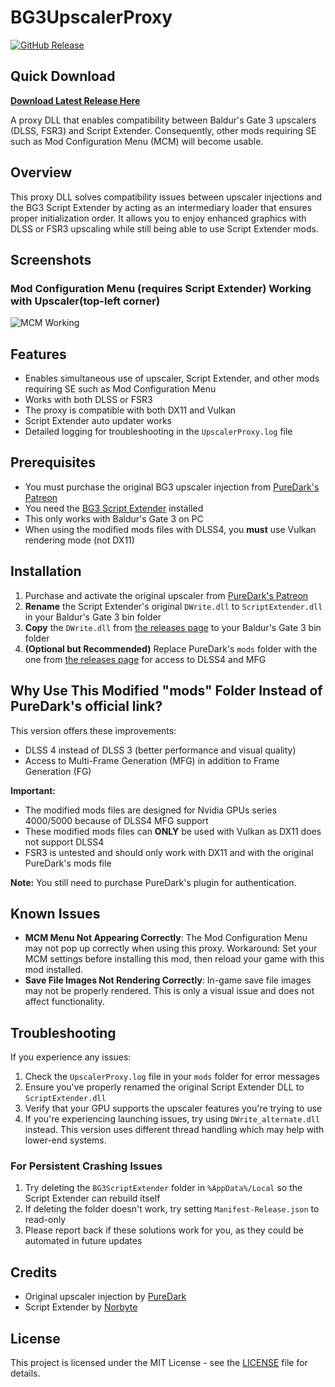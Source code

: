 # BG3UpscalerProxy

[![GitHub Release](https://img.shields.io/github/v/release/thierbig/bg3upscalerproxy)](https://github.com/thierbig/bg3upscalerproxy/releases)

## Quick Download

**[Download Latest Release Here](https://github.com/thierbig/bg3upscalerproxy/releases/latest)**

A proxy DLL that enables compatibility between Baldur's Gate 3 upscalers (DLSS, FSR3) and Script Extender. Consequently, other mods requiring SE such as Mod Configuration Menu (MCM) will become usable.

## Overview

This proxy DLL solves compatibility issues between upscaler injections and the BG3 Script Extender by acting as an intermediary loader that ensures proper initialization order. It allows you to enjoy enhanced graphics with DLSS or FSR3 upscaling while still being able to use Script Extender mods.

## Screenshots

### Mod Configuration Menu (requires Script Extender) Working with Upscaler(top-left corner)
![MCM Working](https://i.imgur.com/yFvsLKO.png)

## Features

- Enables simultaneous use of upscaler, Script Extender, and other mods requiring SE such as Mod Configuration Menu
- Works with both DLSS or FSR3
- The proxy is compatible with both DX11 and Vulkan
- Script Extender auto updater works
- Detailed logging for troubleshooting in the `UpscalerProxy.log` file

## Prerequisites

- You must purchase the original BG3 upscaler injection from [PureDark's Patreon](https://www.patreon.com/posts/bg3-upscaler-fg-89557958)
- You need the [BG3 Script Extender](https://github.com/Norbyte/bg3se) installed
- This only works with Baldur's Gate 3 on PC
- When using the modified mods files with DLSS4, you **must** use Vulkan rendering mode (not DX11)

## Installation

1. Purchase and activate the original upscaler from [PureDark's Patreon](https://www.patreon.com/posts/bg3-upscaler-fg-89557958)
2. **Rename** the Script Extender's original `DWrite.dll` to `ScriptExtender.dll` in your Baldur's Gate 3 bin folder
3. **Copy** the `DWrite.dll` from [the releases page](https://github.com/thierbig/bg3upscalerproxy/releases) to your Baldur's Gate 3 bin folder
4. **(Optional but Recommended)** Replace PureDark's `mods` folder with the one from [the releases page](https://github.com/thierbig/bg3upscalerproxy/releases) for access to DLSS4 and MFG

## Why Use This Modified "mods" Folder Instead of PureDark's official link?

This version offers these improvements:
- DLSS 4 instead of DLSS 3 (better performance and visual quality)
- Access to Multi-Frame Generation (MFG) in addition to Frame Generation (FG)

**Important:** 
- The modified mods files are designed for Nvidia GPUs series 4000/5000 because of DLSS4 MFG support
- These modified mods files can **ONLY** be used with Vulkan as DX11 does not support DLSS4
- FSR3 is untested and should only work with DX11 and with the original PureDark's mods file

**Note:** You still need to purchase PureDark's plugin for authentication.

## Known Issues

- **MCM Menu Not Appearing Correctly**: The Mod Configuration Menu may not pop up correctly when using this proxy. Workaround: Set your MCM settings before installing this mod, then reload your game with this mod installed.
- **Save File Images Not Rendering Correctly**: In-game save file images may not be properly rendered. This is only a visual issue and does not affect functionality.

## Troubleshooting

If you experience any issues:
1. Check the `UpscalerProxy.log` file in your `mods` folder for error messages
2. Ensure you've properly renamed the original Script Extender DLL to `ScriptExtender.dll`
3. Verify that your GPU supports the upscaler features you're trying to use
4. If you're experiencing launching issues, try using `DWrite_alternate.dll` instead. This version uses different thread handling which may help with lower-end systems.


### For Persistent Crashing Issues

1. Try deleting the `BG3ScriptExtender` folder in `%AppData%/Local` so the Script Extender can rebuild itself
2. If deleting the folder doesn't work, try setting `Manifest-Release.json` to read-only
3. Please report back if these solutions work for you, as they could be automated in future updates

## Credits

- Original upscaler injection by [PureDark](https://www.patreon.com/pureDark)
- Script Extender by [Norbyte](https://github.com/Norbyte/bg3se)

## License

This project is licensed under the MIT License - see the [LICENSE](LICENSE) file for details.
